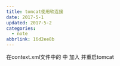 ```yaml
---
title: tomcat使用软连接
date: 2017-5-1
updated: 2017-5-2
categories:
  - note
abbrlink: 16d2ee8b
---
```

  在context.xml文件中的
<Context>中 
加入
  <Resources allowLinking="true" />
并重启tomcat